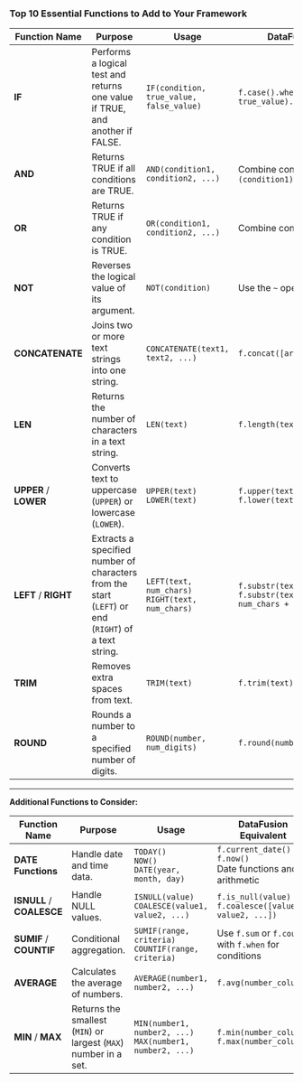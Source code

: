 ### **Top 10 Essential Functions to Add to Your Framework**

| **Function Name** | **Purpose** | **Usage** | **DataFusion Equivalent** |
|-------------------|-------------|-----------|---------------------------|
| **IF**            | Performs a logical test and returns one value if TRUE, and another if FALSE. | `IF(condition, true_value, false_value)` | `f.case().when(condition, true_value).otherwise(false_value)` |
| **AND**           | Returns TRUE if all conditions are TRUE. | `AND(condition1, condition2, ...)` | Combine conditions with `&` operator: `(condition1) & (condition2)` |
| **OR**            | Returns TRUE if any condition is TRUE. | `OR(condition1, condition2, ...)` | Combine conditions with `|` operator: `(condition1) \| (condition2)` |
| **NOT**           | Reverses the logical value of its argument. | `NOT(condition)` | Use the `~` operator: `~(condition)` |
| **CONCATENATE**   | Joins two or more text strings into one string. | `CONCATENATE(text1, text2, ...)` | `f.concat([arg1, arg2, ...])` |
| **LEN**           | Returns the number of characters in a text string. | `LEN(text)` | `f.length(text)` |
| **UPPER** / **LOWER** | Converts text to uppercase (`UPPER`) or lowercase (`LOWER`). | `UPPER(text)`<br>`LOWER(text)` | `f.upper(text)`<br>`f.lower(text)` |
| **LEFT** / **RIGHT** | Extracts a specified number of characters from the start (`LEFT`) or end (`RIGHT`) of a text string. | `LEFT(text, num_chars)`<br>`RIGHT(text, num_chars)` | `f.substr(text, 1, num_chars)`<br>`f.substr(text, f.length(text) - num_chars + 1, num_chars)` |
| **TRIM**          | Removes extra spaces from text. | `TRIM(text)` | `f.trim(text)` |
| **ROUND**         | Rounds a number to a specified number of digits. | `ROUND(number, num_digits)` | `f.round(number, num_digits)` |

---

**Additional Functions to Consider:**

| **Function Name** | **Purpose** | **Usage** | **DataFusion Equivalent** |
|-------------------|-------------|-----------|---------------------------|
| **DATE Functions** | Handle date and time data. | `TODAY()`<br>`NOW()`<br>`DATE(year, month, day)` | `f.current_date()`<br>`f.now()`<br>Date functions and arithmetic |
| **ISNULL** / **COALESCE** | Handle NULL values. | `ISNULL(value)`<br>`COALESCE(value1, value2, ...)` | `f.is_null(value)`<br>`f.coalesce([value1, value2, ...])` |
| **SUMIF** / **COUNTIF** | Conditional aggregation. | `SUMIF(range, criteria)`<br>`COUNTIF(range, criteria)` | Use `f.sum` or `f.count` with `f.when` for conditions |
| **AVERAGE**        | Calculates the average of numbers. | `AVERAGE(number1, number2, ...)` | `f.avg(number_column)` |
| **MIN** / **MAX**  | Returns the smallest (`MIN`) or largest (`MAX`) number in a set. | `MIN(number1, number2, ...)`<br>`MAX(number1, number2, ...)` | `f.min(number_column)`<br>`f.max(number_column)` |


